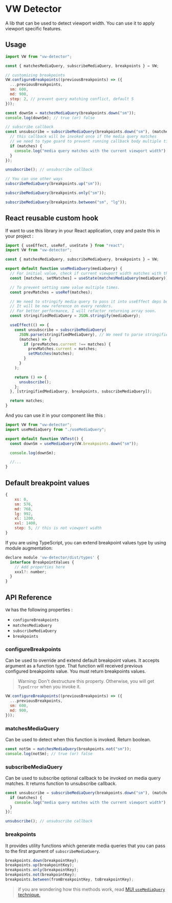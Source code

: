 # VW Detector

A lib that can be used to detect viewport width. You can use it to apply viewport specific features.

## Usage

```js
import VW from "vw-detector";

const { matchesMediaQuery, subscribeMediaQuery, breakpoints } = VW;

// customizing breakpoints
VW.configureBreakpoints((previousBreakpoints) => ({
  ...previousBreakpoints,
  sm: 600,
  md: 900,
  step: 2, // prevent query matching conflict, default 5
}));

const downSm = matchesMediaQuery(breakpoints.down("sm"));
console.log(downSm); // true (or) false

// subscribe callback
const unsubscribe = subscribeMediaQuery(breakpoints.down("sm"), (matches) => {
  // this callback will be invoked once if the media query matches
  // we need to type guard to prevent running callback body multiple times
  if (matches) {
    console.log("media query matches with the current viewport width");
  }
});

unsubscribe(); // unsubscribe callback

// You can use other ways
subscribeMediaQuery(breakpoints.up("sm"));

subscribeMediaQuery(breakpoints.only("sm"));

subscribeMediaQuery(breakpoints.between("sm", "lg"));
```

## React reusable custom hook

If want to use this library in your React application, copy and paste this in your project :

```js
import { useEffect, useRef, useState } from "react";
import VW from "vw-detector";

const { matchesMediaQuery, subscribeMediaQuery, breakpoints } = VW;

export default function useMediaQuery(mediaQuery) {
  // For initial value, check if current viewport width matches with the provided mediaQuery.
  const [matches, setMatches] = useState(matchesMediaQuery(mediaQuery));

  // To prevent setting same value multiple times.
  const prevMatches = useRef(matches);

  // We need to stringify media query to pass it into useEffect deps because breakpoints utility functions return array type..
  // It will be new reference on every renders.
  // For better performance, I will refactor returning array soon.
  const stringifiedMediaQuery = JSON.stringify(mediaQuery);

  useEffect(() => {
    const unsubscribe = subscribeMediaQuery(
      JSON.parse(stringifiedMediaQuery), // We need to parse stringified media query to transform it into array.
      (matches) => {
        if (prevMatches.current !== matches) {
          prevMatches.current = matches;
          setMatches(matches);
        }
      }
    );

    return () => {
      unsubscribe();
    };
  }, [stringifiedMediaQuery, breakpoints, subscribeMediaQuery]);

  return matches;
}
```

And you can use it in your component like this :

```js
import VW from "vw-detector";
import useMediaQuery from "./useMediaQuery";

export default function VWTest() {
  const downSm = useMediaQuery(VW.breakpoints.down("sm"));

  console.log(downSm);

  //...
}
```

## Default breakpoint values

```js
{
    xs: 0,
    sm: 576,
    md: 768,
    lg: 992,
    xl: 1200,
    xxl: 1400,
    step: 5, // this is not viewport width
}
```

If you are using TypeScript, you can extend breakpoint values type by using module augmentation:

```js
declare module 'vw-detector/dist/types' {
  interface BreakpointValues {
    // Add properties here
    xxxl?: number;
  }
}
```

## API Reference

`VW` has the following properties :

- `configureBreakpoints`
- `matchesMediaQuery`
- `subscribeMediaQuery`
- `breakpoints`

### **configureBreakpoints**

Can be used to override and extend default breakpoint values. It accepts argument as a function type. That function will received previous configured breakpoints value. You must return breakpoints values.

> Warning: Don't destructure this property. Otherwise, you will get `TypeError` when you invoke it.

```js
VW.configureBreakpoints((previousBreakpoints) => ({
  ...previousBreakpoints,
  sm: 600,
  md: 900,
}));
```

### **matchesMediaQuery**

Can be used to detect when this function is invoked. Return boolean.

```js
const notSm = matchesMediaQuery(breakpoints.not("sm"));
console.log(notSm); // true (or) false
```

### **subscribeMediaQuery**

Can be used to subscribe optional callback to be invoked on media query matches. It returns function to unsubscribe callback.

```js
const unsubscribe = subscribeMediaQuery(breakpoints.down("sm"), (matches) => {
  if (matches) {
    console.log("media query matches with the current viewport width");
  }
});

unsubscribe(); // unsubscribe callback
```

### **breakpoints**

It provides utility functions which generate media queries that you can pass to the first argument of `subscribeMediaQuery`.

```js
breakpoints.down(breakpointKey);
breakpoints.up(breakpointKey);
breakpoints.only(breakpointKey);
breakpoints.not(breakpointKey);
breakpoints.between(fromBreakpointKey, toBreakpointKey);
```

> if you are wondering how this methods work, read [MUI `useMediaQuery` technique.](https://mui.com/material-ui/customization/breakpoints/#api)
